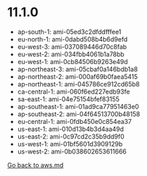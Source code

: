 
 # 11.1.0
- ap-south-1: ami-05ed3c2dfddfffee1
- eu-north-1: ami-0dabd508b4b6d9efd
- eu-west-3: ami-037089446d70c8fab
- eu-west-2: ami-034fbb4061b1a78bb
- eu-west-1: ami-0cb84506b9263e49d
- ap-northeast-3: ami-05cbaf0a146bdb1a8
- ap-northeast-2: ami-000af69b0faea5415
- ap-northeast-1: ami-045786ce912cd65b8
- ca-central-1: ami-060f6ed227edb93fe
- sa-east-1: ami-04e75154bfef83155
- ap-southeast-1: ami-01ad9ca77951463e0
- ap-southeast-2: ami-04f64513700b48158
- eu-central-1: ami-0fdb450e0c854ea37
- us-east-1: ami-010d13b4b3d4aa49d
- us-east-2: ami-0c97cd2c35b9dd9f0
- us-west-1: ami-01bf5601d3909129b
- us-west-2: ami-0b038602653611666

[Go back to aws.md](../../aws.md) 
